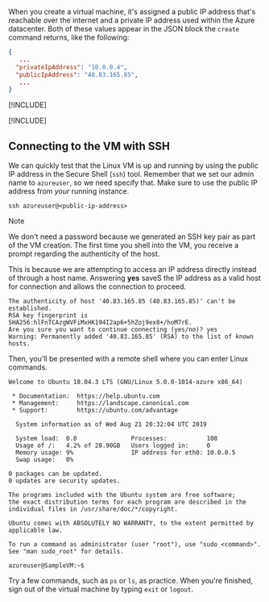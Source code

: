 When you create a virtual machine, it's assigned a public IP address that's reachable over the internet and a private IP address used within the Azure datacenter. Both of these values appear in the JSON block the `create` command returns, like the following:

```json
{
   ...
  "privateIpAddress": "10.0.0.4",
  "publicIpAddress": "40.83.165.85",
   ...
}
```

[!INCLUDE[](../../../includes/azure-optional-exercise-subscription-note.md)]

[!INCLUDE[](../../../includes/azure-cloud-shell-terminal-note.md)]

## Connecting to the VM with SSH

We can quickly test that the Linux VM is up and running by using the public IP address in the Secure Shell (`ssh`) tool. Remember that we set our admin name to `azureuser`, so we need specify that. Make sure to use the public IP address from *your* running instance.

```azurecli
ssh azureuser@<public-ip-address>
```

> [!NOTE]
> We don't need a password because we generated an SSH key pair as part of the VM creation. The first time you shell into the VM, you receive a prompt regarding the authenticity of the host.
>
> This is because we are attempting to access an IP address directly instead of through a host name. Answering **yes** saveS the IP address as a valid host for connection and allows the connection to proceed.

```output
The authenticity of host '40.83.165.85 (40.83.165.85)' can't be established.
RSA key fingerprint is SHA256:hlFnTCAzgWVFiMxHK194I2ap6+5hZoj9ex8+/hoM7rE.
Are you sure you want to continue connecting (yes/no)? yes
Warning: Permanently added '40.83.165.85' (RSA) to the list of known hosts.
```

Then, you'll be presented with a remote shell where you can enter Linux commands.

```output
Welcome to Ubuntu 18.04.3 LTS (GNU/Linux 5.0.0-1014-azure x86_64)

 * Documentation:  https://help.ubuntu.com
 * Management:     https://landscape.canonical.com
 * Support:        https://ubuntu.com/advantage

  System information as of Wed Aug 21 20:32:04 UTC 2019

  System load:  0.0               Processes:           108
  Usage of /:   4.2% of 28.90GB   Users logged in:     0
  Memory usage: 9%                IP address for eth0: 10.0.0.5
  Swap usage:   0%

0 packages can be updated.
0 updates are security updates.

The programs included with the Ubuntu system are free software;
the exact distribution terms for each program are described in the
individual files in /usr/share/doc/*/copyright.

Ubuntu comes with ABSOLUTELY NO WARRANTY, to the extent permitted by
applicable law.

To run a command as administrator (user "root"), use "sudo <command>".
See "man sudo_root" for details.

azureuser@SampleVM:~$
```

Try a few commands, such as `ps` or `ls`, as practice. When you're finished, sign out of the virtual machine by typing `exit` or `logout`.

